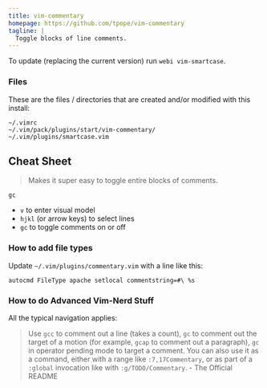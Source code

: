 ```yaml
---
title: vim-commentary
homepage: https://github.com/tpope/vim-commentary
tagline: |
  Toggle blocks of line comments.
---
```


To update (replacing the current version) run `webi vim-smartcase`.

### Files

These are the files / directories that are created and/or modified with this
install:

```text
~/.vimrc
~/.vim/pack/plugins/start/vim-commentary/
~/.vim/plugins/smartcase.vim
```

## Cheat Sheet

> Makes it super easy to toggle entire blocks of comments.

```vim
gc
```

- `v` to enter visual model
- `hjkl` (or arrow keys) to select lines
- `gc` to toggle comments on or off

### How to add file types

Update `~/.vim/plugins/commentary.vim` with a line like this:

```vim
autocmd FileType apache setlocal commentstring=#\ %s
```

### How to do Advanced Vim-Nerd Stuff

All the typical navigation applies:

> Use `gcc` to comment out a line (takes a count), `gc` to comment out the
> target of a motion (for example, `gcap` to comment out a paragraph), `gc` in
> operator pending mode to target a comment. You can also use it as a command,
> either with a range like `:7,17Commentary`, or as part of a `:global`
> invocation like with `:g/TODO/Commentary`. - The Official README
